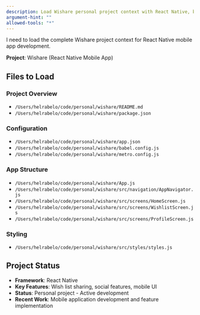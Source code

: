 ```yaml
---
description: Load Wishare personal project context with React Native, backend, and feature development
argument-hint: ""
allowed-tools: "*"
---
```


I need to load the complete Wishare project context for React Native mobile app development.

**Project**: Wishare (React Native Mobile App)

## Files to Load

### Project Overview
- `/Users/helrabelo/code/personal/wishare/README.md`
- `/Users/helrabelo/code/personal/wishare/package.json`

### Configuration
- `/Users/helrabelo/code/personal/wishare/app.json`
- `/Users/helrabelo/code/personal/wishare/babel.config.js`
- `/Users/helrabelo/code/personal/wishare/metro.config.js`

### App Structure
- `/Users/helrabelo/code/personal/wishare/App.js`
- `/Users/helrabelo/code/personal/wishare/src/navigation/AppNavigator.js`
- `/Users/helrabelo/code/personal/wishare/src/screens/HomeScreen.js`
- `/Users/helrabelo/code/personal/wishare/src/screens/WishlistScreen.js`
- `/Users/helrabelo/code/personal/wishare/src/screens/ProfileScreen.js`

### Styling
- `/Users/helrabelo/code/personal/wishare/src/styles/styles.js`

## Project Status
- **Framework**: React Native
- **Key Features**: Wish list sharing, social features, mobile UI
- **Status**: Personal project - Active development
- **Recent Work**: Mobile application development and feature implementation